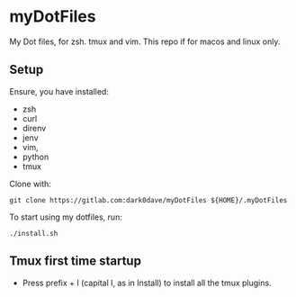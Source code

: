 # myDotFiles

My Dot files, for zsh. tmux and vim.
This repo if for macos and linux only.

## Setup

Ensure, you have installed:
* zsh
* curl
* direnv
* jenv
* vim,
* python
* tmux

Clone with:
```
git clone https://gitlab.com:dark0dave/myDotFiles ${HOME}/.myDotFiles
```

To start using my dotfiles, run:
```
./install.sh
```

## Tmux first time startup

* Press prefix + I (capital I, as in Install) to install all the tmux plugins.
